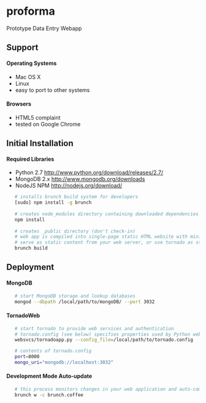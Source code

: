proforma
========
Prototype Data Entry Webapp

## Support

#### Operating Systems
* Mac OS X
* Linux
* easy to port to other systems

#### Browsers
* HTML5 complaint
* tested on Google Chrome

## Initial Installation

#### Required Libraries
* Python 2.7 http://www.python.org/download/releases/2.7/
* MongoDB 2.x http://www.mongodb.org/downloads
* NodeJS NPM http://nodejs.org/download/

```bash
   # installs brunch build system for developers
   [sudo] npm install -g brunch
   
   # creates node_modules directory containing downloaded dependencies (don't check-in)
   npm install
  
   # creates _public directory (don't check-in)
   # web app is compiled into single-page static HTML website with minified JavaScript
   # serve as static content from your web server, or use tornado as static content handler 
   brunch build
```

## Deployment

#### MongoDB
```bash
   # start MongoDB storage and lookup databases
   mongod --dbpath /local/path/to/mongoDB/ --port 3032
```

#### TornadoWeb
```bash
   # start tornado to provide web services and authentication
   # tornado.config (see below) specifies properties used by Python web services
   websvcs/tornadoapp.py --config_file=/local/path/to/tornado.config

   # contents of tornado.config
   port=8000
   mongo_uri="mongodb://localhost:3032"
```

#### Development Mode Auto-update 
```bash
   # this process monitors changes in your web application and auto-compiles into _public
   brunch w -c brunch.coffee
```
